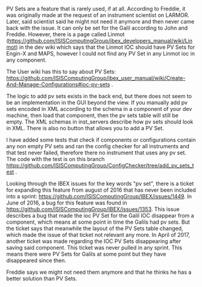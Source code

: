 PV Sets are a feature that is rarely used, if at all. According to Freddie, it was originally made at the request of an instrument scientist on LARMOR. Later, said scientist said he might not need it anymore and then never came back with the issue. It can only be set for the Galil according to John and Freddie. However, there is a page called Linmot (https://github.com/ISISComputingGroup/ibex_developers_manual/wiki/Linmot) in the dev wiki which says that the Linmot IOC should have PV Sets for Engin-X and MAPS, however I could not find any PV Set in any Linmot ioc in any component.

The User wiki has this to say about PV Sets: https://github.com/ISISComputingGroup/ibex_user_manual/wiki/Create-And-Manage-Configurations#ioc-pv-sets .

The logic to add pv sets exists in the back end, but there does not seem to be an implementation in the GUI beyond the view. If you manually add pv sets encoded in XML according to the schema in a component of your dev machine, then load that component, then the pv sets table will still be empty. The XML schemas in inst_servers describe how pv sets should look in XML. There is also no button that allows you to add a PV Set.

I have added some tests that check if components or configurations contain any non empty PV sets and ran the config checker for all instruments and that test never failed, therefore there no instrument that uses any pv set. The code with the test is on this branch https://github.com/ISISComputingGroup/ConfigChecker/tree/add_pv_sets_test .

Looking through the IBEX issues for the key words "pv set", there is a ticket for expanding this feature from august of 2016 that has never been included into a sprint: https://github.com/ISISComputingGroup/IBEX/issues/1449. In June of 2016, a bug for this feature was found in https://github.com/ISISComputingGroup/IBEX/issues/1353. This issue describes a bug that made the ioc PV Set for the Galil IOC disappear from a component, which means at some point in time the Galils had pv sets. But the ticket says that meanwhile the layout of the PV Sets table changed, which made the issue of that ticket not relevant any more. In April of 2017, another ticket was made regarding the IOC PV Sets disappearing after saving said component. This ticket was never pulled in any sprint. This means there were PV Sets for Galils at some point but they have disappeared since then.

Freddie says we might not need them anymore and that he thinks he has a better solution than PV Sets.